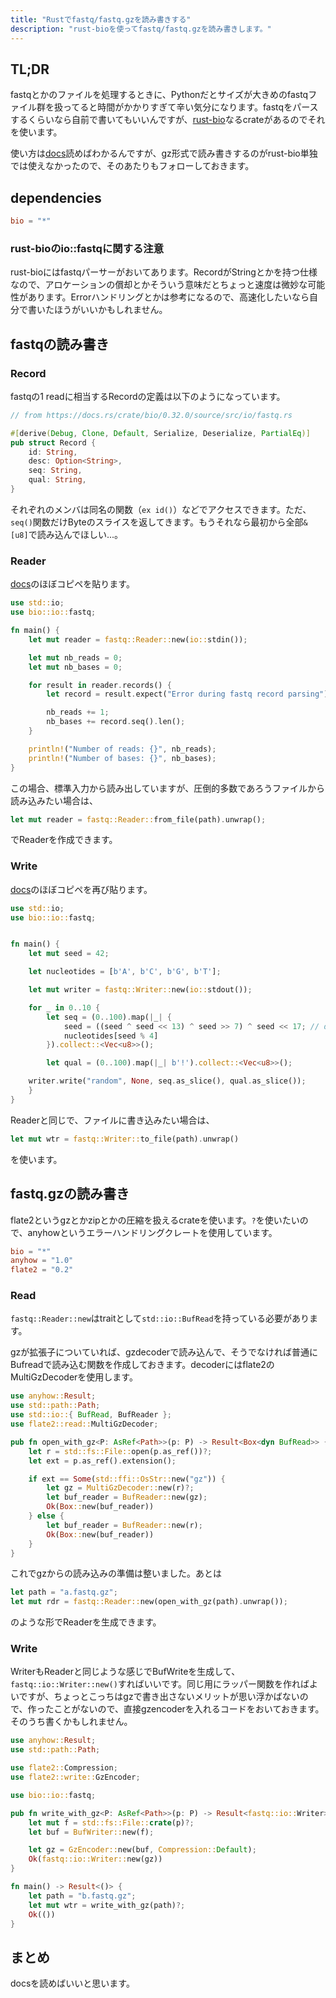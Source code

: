 ```yaml
---
title: "Rustでfastq/fastq.gzを読み書きする"
description: "rust-bioを使ってfastq/fastq.gzを読み書きします。"
---
```


## TL;DR

fastqとかのファイルを処理するときに、Pythonだとサイズが大きめのfastqファイル群を扱ってると時間がかかりすぎて辛い気分になります。fastqをパースするくらいなら自前で書いてもいいんですが、[rust-bio]()なるcrateがあるのでそれを使います。

使い方は[docs](https://docs.rs/bio/0.32.0/bio/)読めばわかるんですが、gz形式で読み書きするのがrust-bio単独では使えなかったので、そのあたりもフォローしておきます。

## dependencies

```toml:title=Cargo.toml
bio = "*"
```

### rust-bioのio::fastqに関する注意

rust-bioにはfastqパーサーがおいてあります。RecordがStringとかを持つ仕様なので、アロケーションの償却とかそういう意味だとちょっと速度は微妙な可能性があります。Errorハンドリングとかは参考になるので、高速化したいなら自分で書いたほうがいいかもしれません。

## fastqの読み書き

### Record

fastqの1 readに相当するRecordの定義は以下のようになっています。

```rust
// from https://docs.rs/crate/bio/0.32.0/source/src/io/fastq.rs

#[derive(Debug, Clone, Default, Serialize, Deserialize, PartialEq)]
pub struct Record {
    id: String,
    desc: Option<String>,
    seq: String,
    qual: String,
}
```

それぞれのメンバは同名の関数（`ex id()`）などでアクセスできます。ただ、`seq()`関数だけByteのスライスを返してきます。もうそれなら最初から全部`&[u8]`で読み込んでほしい...。

### Reader

[docs](https://docs.rs/bio/0.32.0/bio/io/fastq/index.html)のほぼコピペを貼ります。


```rust
use std::io;
use bio::io::fastq;

fn main() {
    let mut reader = fastq::Reader::new(io::stdin());

    let mut nb_reads = 0;
    let mut nb_bases = 0;

    for result in reader.records() {
        let record = result.expect("Error during fastq record parsing");

        nb_reads += 1;
        nb_bases += record.seq().len();
    }

    println!("Number of reads: {}", nb_reads);
    println!("Number of bases: {}", nb_bases);
}
```

この場合、標準入力から読み出していますが、圧倒的多数であろうファイルから読み込みたい場合は、

```rust
let mut reader = fastq::Reader::from_file(path).unwrap();
```

でReaderを作成できます。

### Write

[docs](https://docs.rs/bio/0.32.0/bio/io/fastq/index.html)のほぼコピペを再び貼ります。

```rust
use std::io;
use bio::io::fastq;


fn main() {
    let mut seed = 42;

    let nucleotides = [b'A', b'C', b'G', b'T'];

    let mut writer = fastq::Writer::new(io::stdout());

    for _ in 0..10 {
        let seq = (0..100).map(|_| {
            seed = ((seed ^ seed << 13) ^ seed >> 7) ^ seed << 17; // don't use this random generator
            nucleotides[seed % 4]
        }).collect::<Vec<u8>>();

        let qual = (0..100).map(|_| b'!').collect::<Vec<u8>>();

    writer.write("random", None, seq.as_slice(), qual.as_slice());
    }
}
```

Readerと同じで、ファイルに書き込みたい場合は、

```rust
let mut wtr = fastq::Writer::to_file(path).unwrap()
```

を使います。

## fastq.gzの読み書き

flate2というgzとかzipとかの圧縮を扱えるcrateを使います。`?`を使いたいので、anyhowというエラーハンドリングクレートを使用しています。

```toml:title=Cargo.toml
bio = "*"
anyhow = "1.0"
flate2 = "0.2"
```

### Read

`fastq::Reader::new`はtraitとして`std::io::BufRead`を持っている必要があります。

gzが拡張子についていれば、gzdecoderで読み込んで、そうでなければ普通にBufreadで読み込む関数を作成しておきます。decoderにはflate2のMultiGzDecoderを使用します。


```rust
use anyhow::Result;
use std::path::Path;
use std::io::{ BufRead, BufReader };
use flate2::read::MultiGzDecoder;

pub fn open_with_gz<P: AsRef<Path>>(p: P) -> Result<Box<dyn BufRead>> {
    let r = std::fs::File::open(p.as_ref())?;
    let ext = p.as_ref().extension();

    if ext == Some(std::ffi::OsStr::new("gz")) {
        let gz = MultiGzDecoder::new(r)?;
        let buf_reader = BufReader::new(gz);
        Ok(Box::new(buf_reader))
    } else {
        let buf_reader = BufReader::new(r);
        Ok(Box::new(buf_reader))
    }
}
```

これでgzからの読み込みの準備は整いました。あとは

```rust
let path = "a.fastq.gz";
let mut rdr = fastq::Reader::new(open_with_gz(path).unwrap());
```

のような形でReaderを生成できます。

### Write

WriterもReaderと同じような感じでBufWriteを生成して、`fastq::io::Writer::new()`すればいいです。同じ用にラッパー関数を作ればよいですが、ちょっとこっちはgzで書き出さないメリットが思い浮かばないので、作ったことがないので、直接gzencoderを入れるコードをおいておきます。そのうち書くかもしれません。

```rust
use anyhow::Result;
use std::path::Path;

use flate2::Compression;
use flate2::write::GzEncoder;

use bio::io::fastq;

pub fn write_with_gz<P: AsRef<Path>>(p: P) -> Result<fastq::io::Writer> {
    let mut f = std::fs::File::crate(p)?;
    let buf = BufWriter::new(f);

    let gz = GzEncoder::new(buf, Compression::Default);
    Ok(fastq::io::Writer::new(gz))
}

fn main() -> Result<()> {
    let path = "b.fastq.gz";
    let mut wtr = write_with_gz(path)?;
    Ok(())
}
```

## まとめ
docsを読めばいいと思います。